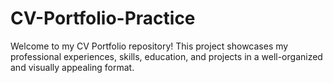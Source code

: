 # CV-Portfolio-Practice
Welcome to my CV Portfolio repository! This project showcases my professional experiences, skills, education, and projects in a well-organized and visually appealing format.
